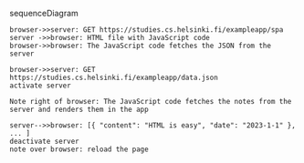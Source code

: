 sequenceDiagram

    browser->>server: GET https://studies.cs.helsinki.fi/exampleapp/spa
    server ->>browser: HTML file with JavaScript code
    browser->>browser: The JavaScript code fetches the JSON from the server

    browser->>server: GET https://studies.cs.helsinki.fi/exampleapp/data.json
    activate server

    Note right of browser: The JavaScript code fetches the notes from the server and renders them in the app

    server-->>browser: [{ "content": "HTML is easy", "date": "2023-1-1" }, ... ]
    deactivate server
    note over browser: reload the page
